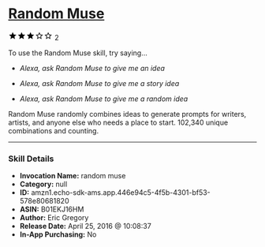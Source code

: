 # [Random Muse](http://alexa.amazon.com/#skills/amzn1.echo-sdk-ams.app.446e94c5-4f5b-4301-bf53-578e80681820)
![3 stars](../../images/ic_star_black_18dp_1x.png)![3 stars](../../images/ic_star_black_18dp_1x.png)![3 stars](../../images/ic_star_black_18dp_1x.png)![3 stars](../../images/ic_star_border_black_18dp_1x.png)![3 stars](../../images/ic_star_border_black_18dp_1x.png) 2

To use the Random Muse skill, try saying...

* *Alexa, ask Random Muse to give me an idea*

* *Alexa, ask Random Muse to give me a story idea*

* *Alexa, ask Random Muse to give me a random idea*

Random Muse randomly combines ideas to generate prompts for writers, artists, and anyone else who needs a place to start. 102,340 unique combinations and counting.

***

### Skill Details

* **Invocation Name:** random muse
* **Category:** null
* **ID:** amzn1.echo-sdk-ams.app.446e94c5-4f5b-4301-bf53-578e80681820
* **ASIN:** B01EKJ16HM
* **Author:** Eric Gregory
* **Release Date:** April 25, 2016 @ 10:08:37
* **In-App Purchasing:** No
